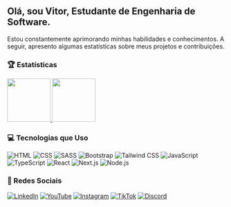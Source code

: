 ## Olá, sou Vitor, Estudante de Engenharia de Software.

Estou constantemente aprimorando minhas habilidades e conhecimentos. A seguir, apresento algumas estatísticas sobre meus projetos e contribuições.

### 🏆 Estatísticas
<div>
  <a href="https://menoli-redes.glitch.me/">
    <img src="https://github-readme-stats.vercel.app/api?username=vitormenoli&show_icons=true&hide_title=true&hide_border=true&count_private=true&theme=graywhite&text_color=ffffff&icon_color=1cfc77&bg_color=232323&hide=prs&ring_color=1cfc77" height="100px"/>
    <img src="https://github-readme-stats.vercel.app/api/top-langs/?username=vitormenoli&layout=compact&hide_title=true&hide_border=true&theme=graywhite&text_color=ffffff&bg_color=232323&title_color=ffffff" height="100px"/>
  </a>
</div>


### 💻 Tecnologias que Uso

![HTML](https://img.shields.io/badge/HTML-FF5733?style=flat&logo=html5&logoColor=white)
![CSS](https://img.shields.io/badge/CSS-0a74da?style=flat&logo=css3&logoColor=white)
![SASS](https://img.shields.io/badge/SASS-CC6699?style=flat&logo=sass&logoColor=white)
![Bootstrap](https://img.shields.io/badge/Bootstrap-563D7C?style=flat&logo=bootstrap&logoColor=white)
![Tailwind CSS](https://img.shields.io/badge/Tailwind_CSS-38B2AC?style=flat&logo=tailwind-css&logoColor=white)
![JavaScript](https://img.shields.io/badge/JavaScript-F7DF1E?style=flat&logo=javascript&logoColor=black)
![TypeScript](https://img.shields.io/badge/TypeScript-007acc?style=flat&logo=typescript&logoColor=white)
![React](https://img.shields.io/badge/React-61DAFB?style=flat&logo=react&logoColor=black)
![Next.js](https://img.shields.io/badge/Next.js-000000?style=flat&logo=next.js&logoColor=white)
![Node.js](https://img.shields.io/badge/Node.js-339933?style=flat&logo=node.js&logoColor=white)

### 📱 Redes Sociais

[![LinkedIn](https://img.shields.io/badge/LinkedIn-0077B5?style=flat&logo=linkedin&logoColor=white)](https://www.linkedin.com/in/vitor-menoli-nakamura-39a8bb2b6/)
[![YouTube](https://img.shields.io/badge/YouTube-FF0000?style=flat&logo=youtube&logoColor=white)](https://www.youtube.com/@vitor.menoli)
[![Instagram](https://img.shields.io/badge/Instagram-E4405F?style=flat&logo=instagram&logoColor=white)](https://www.instagram.com/vitor.menoli)
[![TikTok](https://img.shields.io/badge/TikTok-000000?style=flat&logo=tiktok&logoColor=white)](https://www.tiktok.com/@vitor.menoli)
[![Discord](https://img.shields.io/badge/Discord-7289DA?style=flat&logo=discord&logoColor=white)](https://discord.com/invite/bMq8GC7dJV)
